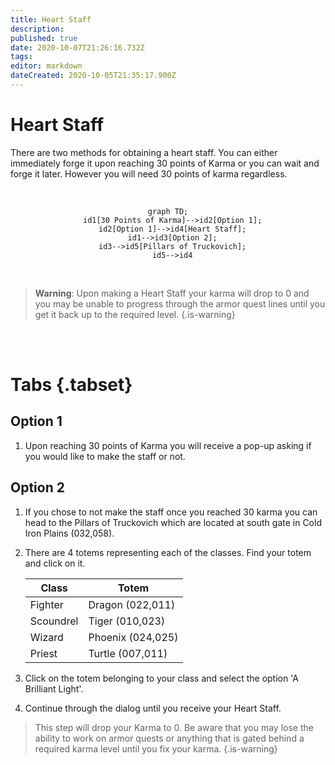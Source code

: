 ```yaml
---
title: Heart Staff
description: 
published: true
date: 2020-10-07T21:26:16.732Z
tags: 
editor: markdown
dateCreated: 2020-10-05T21:35:17.900Z
---
```


# Heart Staff

There are two methods for obtaining a heart staff. You can either immediately forge it upon reaching 30 points of Karma or you can wait and forge it later. However you will need 30 points of karma regardless.

<br />
<center>

  ```mermaid
graph TD;
    id1[30 Points of Karma]-->id2[Option 1];
    id2[Option 1]-->id4[Heart Staff];
    id1-->id3[Option 2];
    id3-->id5[Pillars of Truckovich];
    id5-->id4

  ```
</center>
<br />

> **Warning**: Upon making a Heart Staff your karma will drop to 0 and you may be unable to progress through the armor quest lines until you get it back up to the required level.
{.is-warning}

<br />
<br />

# Tabs {.tabset}

## Option 1
1.  Upon reaching 30 points of Karma you will receive a pop-up asking if you would like to make the staff or not.


## Option 2

1. If you chose to not make the staff once you reached 30 karma you can head to the Pillars of Truckovich which are located at south gate in Cold Iron Plains (032,058).

2. There are 4 totems representing each of the classes. Find your totem and click on it.

    | Class | Totem |
    | --- | --- |
    | Fighter | Dragon (022,011) |
    | Scoundrel | Tiger (010,023) |
    | Wizard | Phoenix (024,025) |
    | Priest | Turtle (007,011) |

3. Click on the totem belonging to your class and select the option 'A Brilliant Light'.

4. Continue through the dialog until you receive your Heart Staff. 

> This step will drop your Karma to 0. Be aware that you may lose the ability to work on armor quests or anything that is gated behind a required karma level until you fix your karma.
{.is-warning}

   
